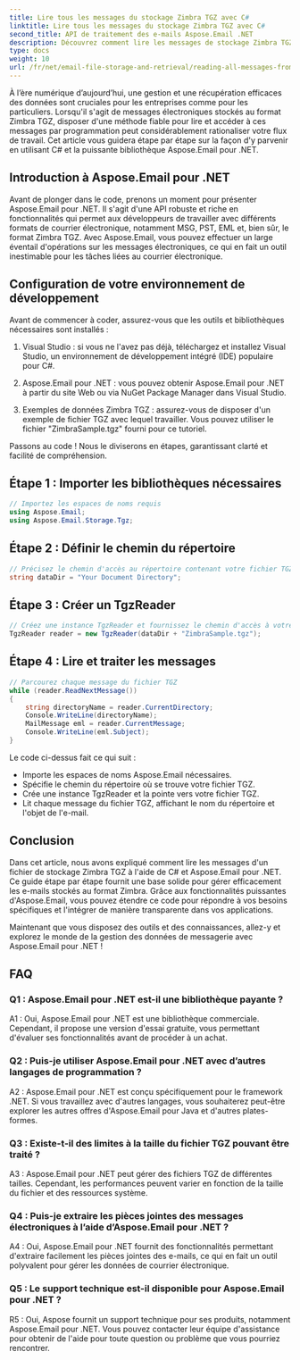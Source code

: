 ```yaml
---
title: Lire tous les messages du stockage Zimbra TGZ avec C#
linktitle: Lire tous les messages du stockage Zimbra TGZ avec C#
second_title: API de traitement des e-mails Aspose.Email .NET
description: Découvrez comment lire les messages de stockage Zimbra TGZ à l'aide de C# et Aspose.Email pour .NET. Guide étape par étape avec code source inclus.
type: docs
weight: 10
url: /fr/net/email-file-storage-and-retrieval/reading-all-messages-from-zimbra-tgz-storage-with-csharp/
---
```


À l’ère numérique d’aujourd’hui, une gestion et une récupération efficaces des données sont cruciales pour les entreprises comme pour les particuliers. Lorsqu'il s'agit de messages électroniques stockés au format Zimbra TGZ, disposer d'une méthode fiable pour lire et accéder à ces messages par programmation peut considérablement rationaliser votre flux de travail. Cet article vous guidera étape par étape sur la façon d'y parvenir en utilisant C# et la puissante bibliothèque Aspose.Email pour .NET.

## Introduction à Aspose.Email pour .NET

Avant de plonger dans le code, prenons un moment pour présenter Aspose.Email pour .NET. Il s'agit d'une API robuste et riche en fonctionnalités qui permet aux développeurs de travailler avec différents formats de courrier électronique, notamment MSG, PST, EML et, bien sûr, le format Zimbra TGZ. Avec Aspose.Email, vous pouvez effectuer un large éventail d'opérations sur les messages électroniques, ce qui en fait un outil inestimable pour les tâches liées au courrier électronique.

## Configuration de votre environnement de développement

Avant de commencer à coder, assurez-vous que les outils et bibliothèques nécessaires sont installés :

1. Visual Studio : si vous ne l'avez pas déjà, téléchargez et installez Visual Studio, un environnement de développement intégré (IDE) populaire pour C#.

2. Aspose.Email pour .NET : vous pouvez obtenir Aspose.Email pour .NET à partir du site Web ou via NuGet Package Manager dans Visual Studio.

3. Exemples de données Zimbra TGZ : assurez-vous de disposer d'un exemple de fichier TGZ avec lequel travailler. Vous pouvez utiliser le fichier "ZimbraSample.tgz" fourni pour ce tutoriel.

Passons au code ! Nous le diviserons en étapes, garantissant clarté et facilité de compréhension.

## Étape 1 : Importer les bibliothèques nécessaires

```csharp
// Importez les espaces de noms requis
using Aspose.Email;
using Aspose.Email.Storage.Tgz;
```

## Étape 2 : Définir le chemin du répertoire

```csharp
// Précisez le chemin d'accès au répertoire contenant votre fichier TGZ
string dataDir = "Your Document Directory";
```

## Étape 3 : Créer un TgzReader

```csharp
// Créez une instance TgzReader et fournissez le chemin d'accès à votre fichier TGZ
TgzReader reader = new TgzReader(dataDir + "ZimbraSample.tgz");
```

## Étape 4 : Lire et traiter les messages

```csharp
// Parcourez chaque message du fichier TGZ
while (reader.ReadNextMessage())
{
    string directoryName = reader.CurrentDirectory;
    Console.WriteLine(directoryName);
    MailMessage eml = reader.CurrentMessage;
    Console.WriteLine(eml.Subject);
}
```

Le code ci-dessus fait ce qui suit :

- Importe les espaces de noms Aspose.Email nécessaires.
- Spécifie le chemin du répertoire où se trouve votre fichier TGZ.
- Crée une instance TgzReader et la pointe vers votre fichier TGZ.
- Lit chaque message du fichier TGZ, affichant le nom du répertoire et l'objet de l'e-mail.

## Conclusion

Dans cet article, nous avons expliqué comment lire les messages d'un fichier de stockage Zimbra TGZ à l'aide de C# et Aspose.Email pour .NET. Ce guide étape par étape fournit une base solide pour gérer efficacement les e-mails stockés au format Zimbra. Grâce aux fonctionnalités puissantes d'Aspose.Email, vous pouvez étendre ce code pour répondre à vos besoins spécifiques et l'intégrer de manière transparente dans vos applications.

Maintenant que vous disposez des outils et des connaissances, allez-y et explorez le monde de la gestion des données de messagerie avec Aspose.Email pour .NET !


## FAQ

### Q1 : Aspose.Email pour .NET est-il une bibliothèque payante ?

A1 : Oui, Aspose.Email pour .NET est une bibliothèque commerciale. Cependant, il propose une version d'essai gratuite, vous permettant d'évaluer ses fonctionnalités avant de procéder à un achat.

### Q2 : Puis-je utiliser Aspose.Email pour .NET avec d’autres langages de programmation ?

A2 : Aspose.Email pour .NET est conçu spécifiquement pour le framework .NET. Si vous travaillez avec d'autres langages, vous souhaiterez peut-être explorer les autres offres d'Aspose.Email pour Java et d'autres plates-formes.

### Q3 : Existe-t-il des limites à la taille du fichier TGZ pouvant être traité ?

A3 : Aspose.Email pour .NET peut gérer des fichiers TGZ de différentes tailles. Cependant, les performances peuvent varier en fonction de la taille du fichier et des ressources système.

### Q4 : Puis-je extraire les pièces jointes des messages électroniques à l’aide d’Aspose.Email pour .NET ?

A4 : Oui, Aspose.Email pour .NET fournit des fonctionnalités permettant d'extraire facilement les pièces jointes des e-mails, ce qui en fait un outil polyvalent pour gérer les données de courrier électronique.

### Q5 : Le support technique est-il disponible pour Aspose.Email pour .NET ?

R5 : Oui, Aspose fournit un support technique pour ses produits, notamment Aspose.Email pour .NET. Vous pouvez contacter leur équipe d'assistance pour obtenir de l'aide pour toute question ou problème que vous pourriez rencontrer.
